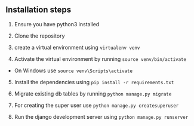 ## Installation steps

1. Ensure you have python3 installed

2. Clone the repository

3. create a virtual environment using `virtualenv venv`

4. Activate the virtual environment by running `source venv/bin/activate`

- On Windows use `source venv\Scripts\activate`

5. Install the dependencies using `pip install -r requirements.txt`

6. Migrate existing db tables by running `python manage.py migrate`

7. For creating the super user use `python manage.py createsuperuser`

8. Run the django development server using `python manage.py runserver`
